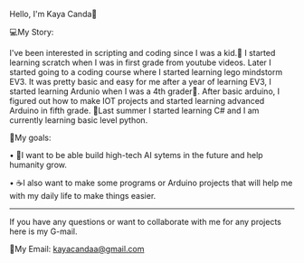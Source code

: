 Hello, I'm Kaya Canda👋

💻My Story:

I've been interested in scripting and coding since I was a kid.🧒 I started learning scratch when I was in first grade from youtube videos. Later I started going to a coding course where I started learning lego mindstorm EV3. It was pretty basic and easy for me after a year of learning EV3, I started learning Ardunio when I was a 4th grader🔌. After basic arduino, I figured out how to make IOT projects and started learning advanced Arduino in  fifth grade. 🌅Last summer I started learning C# and I am currently learning basic level python.

🎯My goals: 

• 🤖I want to be able build high-tech AI sytems in the future and help humanity grow.

• ☕I also want to make some programs or Arduino projects that will help me with my daily life to make things easier.


-----------------------------------------------------------------------------------------------------------------------------------------------------------------------------------------------------------------------
If you have any questions or want to collaborate with me for any projects here is my G-mail.

📧My Email: kayacandaa@gmail.com

